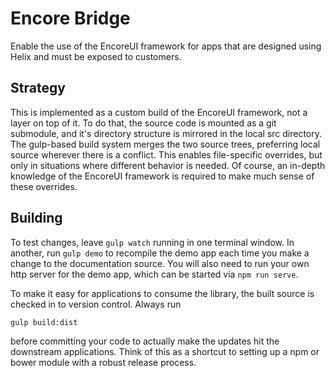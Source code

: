 # Encore Bridge

Enable the use of the EncoreUI framework for apps that are designed using Helix and must be exposed to customers.

## Strategy

This is implemented as a custom build of the EncoreUI framework, not a layer on top of it.  To do that, the source code is mounted as a git submodule, and it's directory structure is mirrored in the local src directory.  The gulp-based build system merges the two source trees, preferring local source wherever there is a conflict.  This enables file-specific overrides, but only in situations where different behavior is needed.  Of course, an in-depth knowledge of the EncoreUI framework is required to make much sense of these overrides.


## Building

To test changes, leave `gulp watch` running in one terminal window.  In another, run `gulp demo` to recompile the demo app each time you make a change to the documentation source.  You will also need to run your own http server for the demo app, which can be started via `npm run serve`.


To make it easy for applications to consume the library, the built source is checked in to version control.  Always run
```
gulp build:dist
```
before committing your code to actually make the updates hit the downstream applications.  Think of this as a shortcut to setting up a npm or bower module with a robust release process.
